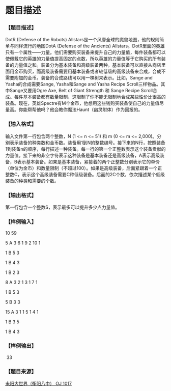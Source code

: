 # 题目描述


<h3>
【题目描述】
</h3>
<div class="content">
<p>
DotR (Defense of the Robots) Allstars是一个风靡全球的魔兽地图，他的规则简单与同样流行的地图DotA (Defense of the Ancients) Allstars。DotR里面的英雄只有一个属性——力量。他们需要购买装备来提升自己的力量值，每件装备都可以使佩戴它的英雄的力量值提高固定的点数，所以英雄的力量值等于它购买的所有装备的力量值之和。装备分为基本装备和高级装备两种。基本装备可以直接从商店里面用金币购买，而高级装备需要用基本装备或者较低级的高级装备来合成，合成不需要附加的金币。装备的合成路线可以用一棵树来表示。比如，Sange and Yasha的合成需要Sange, Yasha和Sange and Yasha Recipe Scroll三样物品。其中Sange又要用Ogre Axe, Belt of Giant Strength 和 Sange Recipe Scroll合成。每件基本装备都有数量限制，这限制了你不能无限制地合成某些性价比很高的装备。现在，英雄Spectre有M个金币，他想用这些钱购买装备使自己的力量值尽量高。你能帮帮他吗？他会教你魔法Haunt（幽灵附体）作为回报的。
</p>
</div>
<h3>
【输入格式】
</h3>
<div class="content">
<p>
输入文件第一行包含两个整数，N (1 &lt;= n &lt;= 51) 和 m (0 &lt;= m &lt;= 2,000)。分别表示装备的种类数和金币数。装备用1到N的整数编号。接下来的N行，按照装备1到装备n的顺序，每行描述一种装备。每一行的第一个正整数表示这个装备贡献的力量值。接下来的非空字符表示这种装备是基本装备还是高级装备，A表示高级装备，B表示基本装备。如果是基本装备，紧接着的两个正整数分别表示它的单价（单位为金币）和数量限制（不超过100）。如果是高级装备，后面紧跟着一个正整数C，表示这个高级装备需要C种低级装备。后面的2C个数，依次描述某个低级装备的种类和需要的个数。
</p>
</div>
<h3>
【输出格式】
</h3>
<div class="content">
<p>
第一行包含一个整数S，表示最多可以提升多少点力量值。
</p>
</div>
<h3>
【样例输入】
</h3>
<p>
10 59
</p>
<p>
5 A 3 6 1 9 2 10 1
</p>
<p>
1 B 5 3
</p>
<p>
1 B 4 3
</p>
<p>
1 B 2 3
</p>
<p>
8 A 3 2 1 3 1 7 1
</p>
<p>
1 B 5 3
</p>
<p>
5 B 3 3
</p>
<p>
15 A 3 1 1 5 1 4 1
</p>
<p>
1 B 3 5
</p>
<p>
1 B 4 3
</p>
<h3>
【样例输出】
</h3>
<p>
 33
</p>
<h3>
【题目来源】
</h3>
<a href="http://www.lydsy.com/JudgeOnline/problem.php?id=1017">耒阳大世界（衡阳八中） OJ 1017</a>
